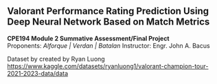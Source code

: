 ## Valorant Performance Rating Prediction Using Deep Neural Network Based on Match Metrics
**CPE194 Module 2 Summative Assessment/Final Project**  
Proponents: *Alforque | Verdan | Batalan*
Instructor: Engr. John A. Bacus

Dataset by created by Ryan Luong
https://www.kaggle.com/datasets/ryanluong1/valorant-champion-tour-2021-2023-data/data
